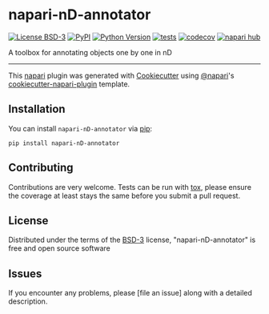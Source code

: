 # napari-nD-annotator

[![License BSD-3](https://img.shields.io/pypi/l/napari-nD-annotator.svg?color=green)](https://github.com/bauerdavid/napari-nD-annotator/raw/main/LICENSE)
[![PyPI](https://img.shields.io/pypi/v/napari-nD-annotator.svg?color=green)](https://pypi.org/project/napari-nD-annotator)
[![Python Version](https://img.shields.io/pypi/pyversions/napari-nD-annotator.svg?color=green)](https://python.org)
[![tests](https://github.com/bauerdavid/napari-nD-annotator/workflows/tests/badge.svg)](https://github.com/bauerdavid/napari-nD-annotator/actions)
[![codecov](https://codecov.io/gh/bauerdavid/napari-nD-annotator/branch/main/graph/badge.svg)](https://codecov.io/gh/bauerdavid/napari-nD-annotator)
[![napari hub](https://img.shields.io/endpoint?url=https://api.napari-hub.org/shields/napari-nD-annotator)](https://napari-hub.org/plugins/napari-nD-annotator)

A toolbox for annotating objects one by one in nD

----------------------------------

This [napari] plugin was generated with [Cookiecutter] using [@napari]'s [cookiecutter-napari-plugin] template.

<!--
Don't miss the full getting started guide to set up your new package:
https://github.com/napari/cookiecutter-napari-plugin#getting-started

and review the napari docs for plugin developers:
https://napari.org/plugins/index.html
-->

## Installation

You can install `napari-nD-annotator` via [pip]:

    pip install napari-nD-annotator




## Contributing

Contributions are very welcome. Tests can be run with [tox], please ensure
the coverage at least stays the same before you submit a pull request.

## License

Distributed under the terms of the [BSD-3] license,
"napari-nD-annotator" is free and open source software

## Issues

If you encounter any problems, please [file an issue] along with a detailed description.

[napari]: https://github.com/napari/napari
[Cookiecutter]: https://github.com/audreyr/cookiecutter
[@napari]: https://github.com/napari
[MIT]: http://opensource.org/licenses/MIT
[BSD-3]: http://opensource.org/licenses/BSD-3-Clause
[GNU GPL v3.0]: http://www.gnu.org/licenses/gpl-3.0.txt
[GNU LGPL v3.0]: http://www.gnu.org/licenses/lgpl-3.0.txt
[Apache Software License 2.0]: http://www.apache.org/licenses/LICENSE-2.0
[Mozilla Public License 2.0]: https://www.mozilla.org/media/MPL/2.0/index.txt
[cookiecutter-napari-plugin]: https://github.com/napari/cookiecutter-napari-plugin

[napari]: https://github.com/napari/napari
[tox]: https://tox.readthedocs.io/en/latest/
[pip]: https://pypi.org/project/pip/
[PyPI]: https://pypi.org/
